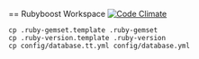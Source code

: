 == Rubyboost Workspace
[![Code Climate](https://codeclimate.com/github/c3gdlk/rubyboost/badges/gpa.svg)](https://codeclimate.com/github/c3gdlk/rubyboost)
```
cp .ruby-gemset.template .ruby-gemset
cp .ruby-version.template .ruby-version
cp config/database.tt.yml config/database.yml
```
